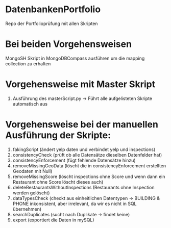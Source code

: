 # DatenbankenPortfolio
Repo der Portfolioprüfung mit allen Skripten

# Bei beiden Vorgehensweisen
MongoSH Skript in MongoDBCompass ausführen um die mapping collection zu erhalten

# Vorgehensweise mit Master Skript
1. Ausführung des masterScript.py -> Führt alle aufgelisteten Skripte automatisch aus

# Vorgehensweise bei der manuellen Ausführung der Skripte:
1.	fakingScript (ändert yelp daten und verbindet yelp und inspections)
2.	consistencyCheck (prüft ob alle Datensätze dieselben Datenfelder hat)
3.	consistencyEnforcement (fügt fehlende Datensätze hinzu)
4.	removeMissingGeoData (löscht die in consistencyEnforcement erstellten Geodaten mit Null)
5.	removeMissingScore (löscht inspections ohne Score und wenn dann ein Restaurant ohne Score löscht dieses auch)
6.	deleteRestaurantsWithoutInspections (Restaurants ohne Inspection werden gelöscht)
7.	dataTypesCheck (checkt aus einheitlichen Datentypen -> BUILDING & PHONE inkonsistent, aber irrelevant, da wir es nicht in SQL übernehmen)
8.	searchDuplicates (sucht nach Duplikate -> findet keine)
9.  export (exportiert die Daten in mySQL)

